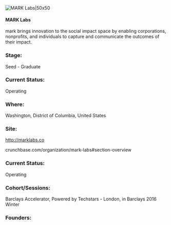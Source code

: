 

![MARK Labs|50x50](https://apimg.techstars.com/connect/images/image_files/57040ddec2f1c46ffb000002/original/Mark_Labs.png)

#### MARK Labs
mark brings innovation to the social impact space by enabling corporations, nonprofits, and individuals to capture and communicate the outcomes of their impact.

### Stage: 
Seed - Graduate 

### Current Status: 
Operating

### Where:
Washington, District of Columbia, United States

### Site:
http://marklabs.co



crunchbase.com/organization/mark-labs#section-overview

### Current Status: 
Operating

### Cohort/Sessions: 
Barclays Accelerator, Powered by Techstars - London, in Barclays 2016 Winter

### Founders: 


